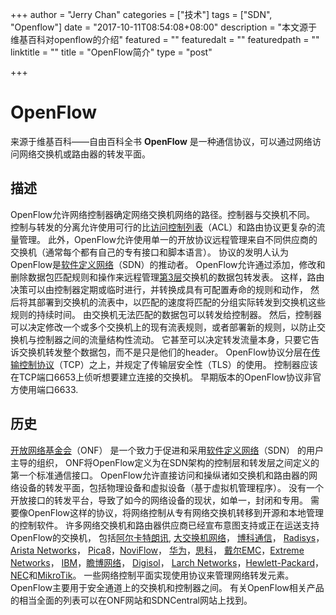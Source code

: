 +++
author = "Jerry Chan"
categories = ["技术"]
tags = ["SDN", "Openflow"]
date = "2017-10-11T08:54:08+08:00"
description = "本文源于维基百科对openflow的介绍"
featured = ""
featuredalt = ""
featuredpath = ""
linktitle = ""
title = "OpenFlow简介"
type = "post"

+++

OpenFlow
========

来源于维基百科——自由百科全书 **OpenFlow** 是一种通信协议，可以通过网络访问网络交换机或路由器的转发平面。

描述
--

OpenFlow允许网络控制器确定网络交换机网络的路径。控制器与交换机不同。 控制与转发的分离允许使用可行的比[访问控制列表](https://en.wikipedia.org/wiki/Access_control_list)（ACL）和路由协议更复杂的流量管理。 此外，OpenFlow允许使用单一的开放协议远程管理来自不同供应商的交换机（通常每个都有自己的专有接口和脚本语言）。 协议的发明人认为OpenFlow是[软件定义网络](https://en.wikipedia.org/wiki/Software_defined_networking)（SDN）的推动者。 OpenFlow允许通过添加，修改和删除数据包匹配规则和操作来远程管理[第3层](https://en.wikipedia.org/wiki/Layer_3)交换机的数据包转发表。 这样，路由决策可以由控制器定期或临时进行，并转换成具有可配置寿命的规则和动作， 然后将其部署到交换机的流表中，以匹配的速度将匹配的分组实际转发到交换机这些规则的持续时间。 由交换机无法匹配的数据包可以转发给控制器。 然后，控制器可以决定修改一个或多个交换机上的现有流表规则，或者部署新的规则，以防止交换机与控制器之间的流量结构性流动。 它甚至可以决定转发流量本身，只要它告诉交换机转发整个数据包，而不是只是他们的header。 OpenFlow协议分层在[传输控制协议](https://en.wikipedia.org/wiki/Transport_Layer_Security)（TCP）之上，并规定了传输层安全性（TLS）的使用。 控制器应该在TCP端口6653上侦听想要建立连接的交换机。 早期版本的OpenFlow协议非官方使用端口6633.

历史
--

[开放网络基金会](https://en.wikipedia.org/wiki/Open_Networking_Foundation)（ONF） 是一个致力于促进和采用[软件定义网络](https://en.wikipedia.org/wiki/Software-defined_networking)（SDN） 的用户主导的组织， ONF将OpenFlow定义为在SDN架构的控制层和转发层之间定义的第一个标准通信接口。 OpenFlow允许直接访问和操纵诸如交换机和路由器的网络设备的转发平面，包括物理设备和虚拟设备（基于虚拟机管理程序）。 没有一个开放接口的转发平台，导致了如今的网络设备的现状，如单一，封闭和专用。 需要像OpenFlow这样的协议，将网络控制从专有网络交换机转移到开源和本地管理的控制软件。 许多网络交换机和路由器供应商已经宣布意图支持或正在运送支持OpenFlow的交换机， 包括[阿尔卡特朗讯](https://en.wikipedia.org/wiki/Alcatel-Lucent "Alcatel-Lucent"), [大交换机网络](https://en.wikipedia.org/wiki/Big_Switch_Networks "Big Switch Networks")， [博科通信](https://en.wikipedia.org/wiki/Brocade_Communications "Brocade Communications")， [Radisys](https://en.wikipedia.org/wiki/Radisys)， [Arista Networks](https://en.wikipedia.org/wiki/Arista_Networks)， [Pica8](https://en.wikipedia.org/wiki/Pica8)，[NoviFlow](https://en.wikipedia.org/w/index.php?title=NoviFlow&action=edit&redlink=1)， [华为](https://en.wikipedia.org/wiki/Huawei)，[思科](https://en.wikipedia.org/wiki/Cisco "Cisco")， [戴尔EMC](https://en.wikipedia.org/wiki/Dell_EMC)，[Extreme Networks](https://en.wikipedia.org/wiki/Extreme_Networks)， [IBM](https://en.wikipedia.org/wiki/IBM)，[瞻博网络](https://en.wikipedia.org/wiki/Juniper_Networks "Juniper Networks")， [Digisol](https://en.wikipedia.org/w/index.php?title=Digisol&action=edit&redlink=1)， [Larch Networks](https://en.wikipedia.org/wiki/Larch_Networks)，[Hewlett-Packard](https://en.wikipedia.org/wiki/Hewlett-Packard)， [NEC](https://en.wikipedia.org/wiki/NEC)和[MikroTik](https://en.wikipedia.org/wiki/MikroTik)。 一些网络控制平面实现使用协议来管理网络转发元素。OpenFlow主要用于安全通道上的交换机和控制器之间。 有关OpenFlow相关产品的相当全面的列表可以在ONF网站和SDNCentral网站上找到。
